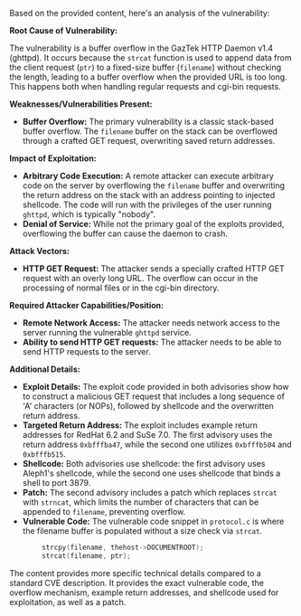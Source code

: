 Based on the provided content, here's an analysis of the vulnerability:

**Root Cause of Vulnerability:**

The vulnerability is a buffer overflow in the GazTek HTTP Daemon v1.4 (ghttpd). It occurs because the `strcat` function is used to append data from the client request (`ptr`) to a fixed-size buffer (`filename`) without checking the length, leading to a buffer overflow when the provided URL is too long. This happens both when handling regular requests and cgi-bin requests.

**Weaknesses/Vulnerabilities Present:**

- **Buffer Overflow:** The primary vulnerability is a classic stack-based buffer overflow. The `filename` buffer on the stack can be overflowed through a crafted GET request, overwriting saved return addresses.

**Impact of Exploitation:**

- **Arbitrary Code Execution:** A remote attacker can execute arbitrary code on the server by overflowing the `filename` buffer and overwriting the return address on the stack with an address pointing to injected shellcode. The code will run with the privileges of the user running `ghttpd`, which is typically "nobody".
- **Denial of Service:** While not the primary goal of the exploits provided, overflowing the buffer can cause the daemon to crash.

**Attack Vectors:**

- **HTTP GET Request:** The attacker sends a specially crafted HTTP GET request with an overly long URL. The overflow can occur in the processing of normal files or in the cgi-bin directory.

**Required Attacker Capabilities/Position:**

- **Remote Network Access:** The attacker needs network access to the server running the vulnerable `ghttpd` service.
- **Ability to send HTTP GET requests:** The attacker needs to be able to send HTTP requests to the server.

**Additional Details:**

- **Exploit Details:** The exploit code provided in both advisories show how to construct a malicious GET request that includes a long sequence of 'A' characters (or NOPs), followed by shellcode and the overwritten return address.
- **Targeted Return Address:** The exploit includes example return addresses for RedHat 6.2 and SuSe 7.0. The first advisory uses the return address `0xbfffba47`, while the second one utilizes `0xbfffb504` and `0xbfffb515`.
- **Shellcode:** Both advisories use shellcode: the first advisory uses Aleph1's shellcode, while the second one uses shellcode that binds a shell to port 3879.
- **Patch:** The second advisory includes a patch which replaces `strcat` with `strncat`, which limits the number of characters that can be appended to `filename`, preventing overflow.
- **Vulnerable Code:** The vulnerable code snippet in `protocol.c` is where the filename buffer is populated without a size check via `strcat`.
```c
        strcpy(filename, thehost->DOCUMENTROOT);
        strcat(filename, ptr);
```

The content provides more specific technical details compared to a standard CVE description. It provides the exact vulnerable code, the overflow mechanism, example return addresses, and shellcode used for exploitation, as well as a patch.